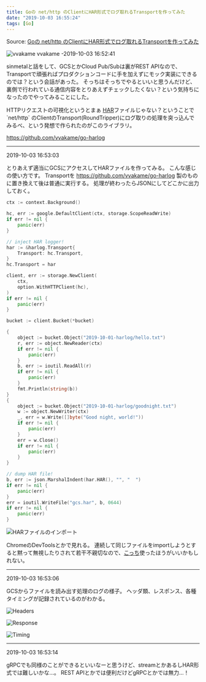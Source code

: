 ```yaml
---
title: Goの net/http のClientにHAR形式でログ取れるTransportを作ってみた
date: "2019-10-03 16:55:24"
tags: [Go]
---
```


Source: [Goの net/http のClientにHAR形式でログ取れるTransportを作ってみた](https://github.com/vvakame/til/pull/42)


![vvakame](https://github.com/vvakame.png?size=64) vvakame -2019-10-03 16:52:41

sinmetalと話をして、GCSとかCloud Pub/Subは裏がREST APIなので、Transportで頑張ればプロダクションコードに手を加えずにモック実装にできるのでは？という会話があった。
そっちはそっちでやるといいと思うんだけど、裏側で行われている通信内容をとりあえずチェックしたくない？という気持ちになったのでやってみることにした。

HTTPリクエストの可視化というとまぁ [HAR](https://en.wikipedia.org/wiki/HAR_(file_format))ファイルじゃない？ということで `net/http` のClientのTransport(RoundTripper)にログ取りの処理を突っ込んでみるべ、という発想で作られたのがこのライブラリ。

https://github.com/vvakame/go-harlog

---

2019-10-03 16:53:03

とりあえず適当にGCSにアクセスしてHARファイルを作ってみる。
こんな感じの使い方です。
Transportを https://github.com/vvakame/go-harlog 製のものに置き換えて後は普通に実行する。
処理が終わったらJSONにしてどこかに出力しておく。

```go
ctx := context.Background()

hc, err := google.DefaultClient(ctx, storage.ScopeReadWrite)
if err != nil {
	panic(err)
}

// inject HAR logger!
har := &harlog.Transport{
	Transport: hc.Transport,
}
hc.Transport = har

client, err := storage.NewClient(
	ctx,
	option.WithHTTPClient(hc),
)
if err != nil {
	panic(err)
}

bucket := client.Bucket(*bucket)

{
	object := bucket.Object("2019-10-01-harlog/hello.txt")
	r, err := object.NewReader(ctx)
	if err != nil {
		panic(err)
	}
	b, err := ioutil.ReadAll(r)
	if err != nil {
		panic(err)
	}
	fmt.Println(string(b))
}
{
	object := bucket.Object("2019-10-01-harlog/goodnight.txt")
	w := object.NewWriter(ctx)
	_, err = w.Write([]byte("Good night, world!"))
	if err != nil {
		panic(err)
	}
	err = w.Close()
	if err != nil {
		panic(err)
	}
}

// dump HAR file!
b, err := json.MarshalIndent(har.HAR(), "", "  ")
if err != nil {
	panic(err)
}
err = ioutil.WriteFile("gcs.har", b, 0644)
if err != nil {
	panic(err)
}
```

![HARファイルのインポート](/images/2019-10-03-harlog/7b737975e66a4254f5c57e40e83af748.png)

ChromeのDevToolsとかで見れる。
連続して同じファイルをimportしようとすると黙って無視したりされて若干不親切なので、[こっち](https://toolbox.googleapps.com/apps/har_analyzer/)使ったほうがいいかもしれない。




---

2019-10-03 16:53:06

GCSからファイルを読み出す処理のログの様子。
ヘッダ類、レスポンス、各種タイミングが記録されているのがわかる。

![Headers](/images/2019-10-03-harlog/05d5e46cae6571807dcef8ac5328d757.png)

![Response](/images/2019-10-03-harlog/dff0745a3c3bcf4b6b55bb6354da2fbd.png)

![Timing](/images/2019-10-03-harlog/c839f0d0d02987916511a779c354b3e2.png)


---

2019-10-03 16:53:14

gRPCでも同様のことができるといいなーと思うけど、streamとかあるしHAR形式では難しいかな…。
REST APIとかでは便利だけどgRPCとかでは無力…！

